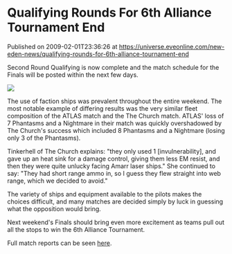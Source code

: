 # Qualifying Rounds For 6th Alliance Tournament End
Published on 2009-02-01T23:36:26 at https://universe.eveonline.com/new-eden-news/qualifying-rounds-for-6th-alliance-tournament-end

Second Round Qualifying is now complete and the match schedule for the Finals will be posted within the next few days.

[![](http://www.eve-ic.net/media/articles/2718/d4m9-2thumb.png)](http://www.eve-ic.net/media/igbd/igbd.php?faction=ic&url=http%3A%2F%2Fwww.eve-ic.net%2Fmedia%2Farticles%2F2718%2Fd4m9-2.png)

The use of faction ships was prevalent throughout the entire weekend. The most notable example of differing results was the very similar fleet composition of the ATLAS match and the The Church match. ATLAS' loss of 7 Phantasms and a Nightmare in their match was quickly overshadowed by The Church's success which included 8 Phantasms and a Nightmare (losing only 3 of the Phantasms).

Tinkerhell of The Church explains: "they only used 1 [invulnerability], and gave up an heat sink for a damage control, giving them less EM resist, and then they were quite unlucky facing Amarr laser ships." She continued to say: "They had short range ammo in, so I guess they flew straight into web range, which we decided to avoid."

The variety of ships and equipment available to the pilots makes the choices difficult, and many matches are decided simply by luck in guessing what the opposition would bring.

Next weekend's Finals should bring even more excitement as teams pull out all the stops to win the 6th Alliance Tournament.

Full match reports can be seen [here](http://myeve.eve-online.com/ingameboard.asp?a=topic&threadID=981389).
